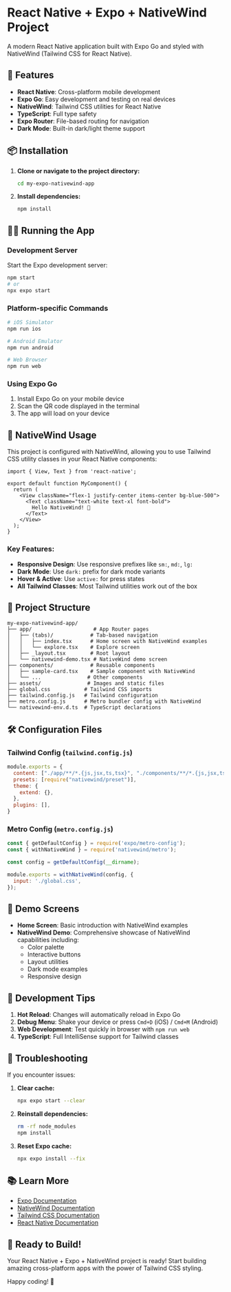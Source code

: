 # React Native + Expo + NativeWind Project

A modern React Native application built with Expo Go and styled with NativeWind (Tailwind CSS for React Native).

## 🚀 Features

- **React Native**: Cross-platform mobile development
- **Expo Go**: Easy development and testing on real devices
- **NativeWind**: Tailwind CSS utilities for React Native
- **TypeScript**: Full type safety
- **Expo Router**: File-based routing for navigation
- **Dark Mode**: Built-in dark/light theme support

## 📦 Installation

1. **Clone or navigate to the project directory:**
   ```bash
   cd my-expo-nativewind-app
   ```

2. **Install dependencies:**
   ```bash
   npm install
   ```

## 🏃‍♂️ Running the App

### Development Server
Start the Expo development server:
```bash
npm start
# or
npx expo start
```

### Platform-specific Commands
```bash
# iOS Simulator
npm run ios

# Android Emulator
npm run android

# Web Browser
npm run web
```

### Using Expo Go
1. Install Expo Go on your mobile device
2. Scan the QR code displayed in the terminal
3. The app will load on your device

## 🎨 NativeWind Usage

This project is configured with NativeWind, allowing you to use Tailwind CSS utility classes in your React Native components:

```tsx
import { View, Text } from 'react-native';

export default function MyComponent() {
  return (
    <View className="flex-1 justify-center items-center bg-blue-500">
      <Text className="text-white text-xl font-bold">
        Hello NativeWind! 🎉
      </Text>
    </View>
  );
}
```

### Key Features:
- **Responsive Design**: Use responsive prefixes like `sm:`, `md:`, `lg:`
- **Dark Mode**: Use `dark:` prefix for dark mode variants
- **Hover & Active**: Use `active:` for press states
- **All Tailwind Classes**: Most Tailwind utilities work out of the box

## 📁 Project Structure

```
my-expo-nativewind-app/
├── app/                    # App Router pages
│   ├── (tabs)/            # Tab-based navigation
│   │   ├── index.tsx      # Home screen with NativeWind examples
│   │   └── explore.tsx    # Explore screen
│   ├── _layout.tsx        # Root layout
│   └── nativewind-demo.tsx # NativeWind demo screen
├── components/            # Reusable components
│   ├── sample-card.tsx    # Sample component with NativeWind
│   └── ...               # Other components
├── assets/               # Images and static files
├── global.css           # Tailwind CSS imports
├── tailwind.config.js   # Tailwind configuration
├── metro.config.js      # Metro bundler config with NativeWind
└── nativewind-env.d.ts  # TypeScript declarations
```

## 🛠️ Configuration Files

### Tailwind Config (`tailwind.config.js`)
```js
module.exports = {
  content: ["./app/**/*.{js,jsx,ts,tsx}", "./components/**/*.{js,jsx,ts,tsx}"],
  presets: [require("nativewind/preset")],
  theme: {
    extend: {},
  },
  plugins: [],
}
```

### Metro Config (`metro.config.js`)
```js
const { getDefaultConfig } = require('expo/metro-config');
const { withNativeWind } = require('nativewind/metro');

const config = getDefaultConfig(__dirname);

module.exports = withNativeWind(config, {
  input: './global.css',
});
```

## 🎯 Demo Screens

- **Home Screen**: Basic introduction with NativeWind examples
- **NativeWind Demo**: Comprehensive showcase of NativeWind capabilities including:
  - Color palette
  - Interactive buttons
  - Layout utilities
  - Dark mode examples
  - Responsive design

## 📱 Development Tips

1. **Hot Reload**: Changes will automatically reload in Expo Go
2. **Debug Menu**: Shake your device or press `Cmd+D` (iOS) / `Cmd+M` (Android)
3. **Web Development**: Test quickly in browser with `npm run web`
4. **TypeScript**: Full IntelliSense support for Tailwind classes

## 🔧 Troubleshooting

If you encounter issues:

1. **Clear cache:**
   ```bash
   npx expo start --clear
   ```

2. **Reinstall dependencies:**
   ```bash
   rm -rf node_modules
   npm install
   ```

3. **Reset Expo cache:**
   ```bash
   npx expo install --fix
   ```

## 📚 Learn More

- [Expo Documentation](https://docs.expo.dev/)
- [NativeWind Documentation](https://www.nativewind.dev/)
- [Tailwind CSS Documentation](https://tailwindcss.com/docs)
- [React Native Documentation](https://reactnative.dev/)

## 🎉 Ready to Build!

Your React Native + Expo + NativeWind project is ready! Start building amazing cross-platform apps with the power of Tailwind CSS styling.

Happy coding! 🚀
